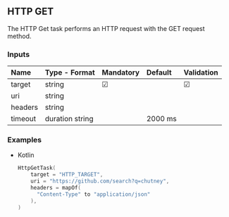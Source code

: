 
## HTTP GET

The HTTP Get task performs an HTTP request with the GET request method.

### Inputs

| Name    | Type - Format   | Mandatory | Default | Validation |
|:--------|:----------------|:----------|:--------|:-----------|
| target  | string          | &#9745;   |         | &#9745;    |
| uri     | string          |           |         |            |
| headers | string          |           |         |            |
| timeout | duration string |           | 2000 ms |            |


### Examples

* Kotlin
    ``` kotlin
    HttpGetTask(
        target = "HTTP_TARGET",
        uri = "https://github.com/search?q=chutney",
        headers = mapOf(
          "Content-Type" to "application/json"
        ),
    )
    ```